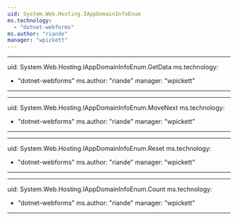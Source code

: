 ```yaml
---
uid: System.Web.Hosting.IAppDomainInfoEnum
ms.technology: 
  - "dotnet-webforms"
ms.author: "riande"
manager: "wpickett"
---
```


---
uid: System.Web.Hosting.IAppDomainInfoEnum.GetData
ms.technology: 
  - "dotnet-webforms"
ms.author: "riande"
manager: "wpickett"
---

---
uid: System.Web.Hosting.IAppDomainInfoEnum.MoveNext
ms.technology: 
  - "dotnet-webforms"
ms.author: "riande"
manager: "wpickett"
---

---
uid: System.Web.Hosting.IAppDomainInfoEnum.Reset
ms.technology: 
  - "dotnet-webforms"
ms.author: "riande"
manager: "wpickett"
---

---
uid: System.Web.Hosting.IAppDomainInfoEnum.Count
ms.technology: 
  - "dotnet-webforms"
ms.author: "riande"
manager: "wpickett"
---
